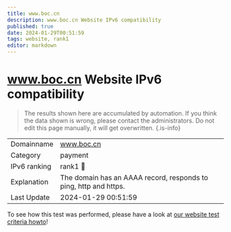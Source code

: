```yaml
---
title: www.boc.cn
description: www.boc.cn Website IPv6 compatibility
published: true
date: 2024-01-29T00:51:59
tags: website, rank1
editor: markdown
---
```


# www.boc.cn Website IPv6 compatibility

> The results shown here are accumulated by automation. If you think the data shown is wrong, please contact the administrators. 
> Do not edit this page manually, it will get overwritten.
{.is-info}


|   |   |
| - | - |
| Domainname | www.boc.cn
| Category | payment |
| IPv6 ranking | rank1 :1st_place_medal: |
| Explanation | The domain has an AAAA record, responds to ping, http and https. |
| Last Update | 2024-01-29 00:51:59 |

To see how this test was performed, please have a look at [our website test criteria howto](/howto/testcriteria/website)!

